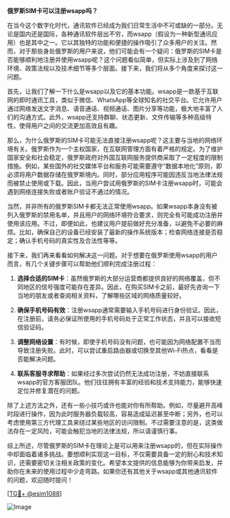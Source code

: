 **俄罗斯SIM卡可以注册wsapp吗？**

在当今这个数字化时代，通讯软件已经成为我们日常生活中不可或缺的一部分。无论是国内还是国际，各种通讯软件层出不穷，而wsapp（假设为一种新型通讯应用）也是其中之一。它以其独特的功能和便捷的操作吸引了众多用户的关注。然而，对于那些身处俄罗斯的用户来说，他们可能会有一个疑问：俄罗斯的SIM卡是否能够顺利地注册并使用wsapp呢？这个问题看似简单，但实际上涉及到了网络环境、政策法规以及技术细节等多个层面。接下来，我们将从多个角度来探讨这一问题。

首先，让我们了解一下什么是wsapp以及它的基本功能。wsapp是一款基于互联网的即时通讯工具，类似于微信、WhatsApp等全球知名的社交平台。它允许用户通过网络发送文字消息、语音通话、视频通话、图片分享等功能，极大地丰富了人们的沟通方式。此外，wsapp还支持群聊、状态更新、文件传输等多种高级特性，使得用户之间的交流更加高效且有趣。

那么，为什么俄罗斯的SIM卡可能无法直接注册wsapp呢？这主要与当地的网络环境有关。俄罗斯作为一个主权国家，在互联网管理方面有着严格的规定。为了维护国家安全和社会稳定，俄罗斯政府对外国互联网服务提供商采取了一定程度的限制措施。例如，某些国外的社交媒体平台和服务可能需要遵守“数据本地化”原则，即必须将用户数据存储在俄罗斯境内。同时，部分应用程序可能因违反当地法律法规而被禁止使用或下载。因此，当用户尝试用俄罗斯的SIM卡注册wsapp时，可能会遇到网络连接失败或者账户验证不通过的情况。

当然，并非所有的俄罗斯SIM卡都无法正常使用wsapp。如果wsapp本身没有被列入俄罗斯的禁用名单，并且用户的网络环境符合要求，则完全有可能成功注册并使用该应用。不过，即便如此，也建议用户提前做好充分准备，以避免不必要的麻烦。比如，确保自己的设备已经安装了最新的操作系统版本；检查网络连接是否稳定；确认手机号码的真实性及合法性等等。

接下来，我们再来看看如何解决这一问题。对于想要在俄罗斯使用wsapp的用户而言，有几个关键步骤可以帮助他们顺利完成注册过程：

1. **选择合适的SIM卡**：虽然俄罗斯的大部分运营商都提供良好的网络覆盖，但不同地区的信号强度可能存在差异。因此，在购买SIM卡之前，最好先咨询一下当地的朋友或者查阅相关资料，了解哪些区域的网络质量较好。
   
2. **确保手机号码有效**：注册wsapp通常需要输入手机号码进行身份验证。因此，在注册前，请务必保证所使用的手机号码处于正常工作状态，并且可以接收短信验证码。

3. **调整网络设置**：有时候，即使手机号码没有问题，也可能因为网络配置不当而导致注册失败。此时，可以尝试重启路由器或切换至其他Wi-Fi热点，看看是否能解决问题。

4. **联系客服寻求帮助**：如果经过多次尝试仍然无法成功注册，不妨直接联系wsapp的官方客服团队。他们往往拥有丰富的经验和技术支持能力，能够快速定位并修复潜在的问题。

除了上述方法之外，还有一些小技巧或许也能对你有所帮助。例如，尽量避开高峰时段进行操作，因为此时服务器负载较高，容易造成延迟甚至中断；另外，也可以考虑使用第三方代理工具来绕过某些地区的访问限制。不过需要注意的是，这类做法存在一定风险，可能会触犯当地的法律法规，所以请谨慎行事。

综上所述，尽管俄罗斯的SIM卡在理论上是可以用来注册wsapp的，但在实际操作中却面临着诸多挑战。要想顺利实现这一目标，不仅需要具备一定的耐心和技术知识，还需要密切关注相关政策的变化。希望本文提供的信息能够为你带来启发，并助你在未来的使用过程中少走弯路。如果你还有其他关于wsapp或其他通讯软件的问题，欢迎随时提问！

[[TG💪+ @esim1088](https://t.me/s/esim1088)]

![Image](https://i.postimg.cc/4NQfJmqS/Snipaste-2025-05-13-00-14-12.png)